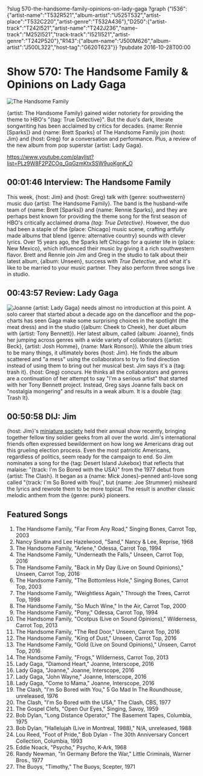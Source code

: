 ?slug 570-the-handsome-family-opinions-on-lady-gaga
?graph {"I536":{"artist-name":"T532R521","album-artist":"U525T532","artist-place":"T532C220","artist-genre":"T532A436"},"D250":{"artist-track":"T242I521","artist-name":"T242J236","name-track":"M252I521","track-track":"I521I521","artist-genre":"T242P520"},"R143":{"album-name":"J500M626","album-artist":"J500L322","host-tag":"G620T623"}}
?pubdate 2016-10-28T00:00

# Show 570: The Handsome Family & Opinions on Lady Gaga

![The Handsome Family](//static.soundopinions.org/images/2016/handsomefamily_web.jpg)

{artist: The Handsome Family} gained wider notoriety for providing the theme to HBO's "{tag: True Detective}". But the duo's dark, literate songwriting has been acclaimed by critics for decades. {name: Rennie [Sparks]} and {name: Brett Sparks} of The Handsome Family join {host: Jim} and {host: Greg} for a conversation and performance. Plus, a review of the new album from pop superstar {artist: Lady Gaga}.

https://www.youtube.com/playlist?list=PLz9W8F2PZCOq_GqGzmKtxSSW9uoKgnK_O

## 00:01:46 Interview: The Handsome Family
This week, {host: Jim} and {host: Greg} talk with {genre: southwestern} music duo {artist: The Handsome Family}. The band is the husband-wife team of {name: Brett [Sparks]} and {name: Rennie Sparks}, and they are perhaps best known for providing the theme song for the first season of HBO's critically acclaimed drama *{tag: True Detective}*. However, the duo had been a staple of the {place: Chicago} music scene, crafting artfully made albums that blend {genre: alternative country} sounds with clever lyrics. Over 15 years ago, the Sparks left Chicago for a quieter life in {place: New Mexico}, which influenced their music by giving it a rich southwestern flavor. Brett and Rennie join Jim and Greg in the studio to talk about their latest album, {album: Unseen}, success with *True Detective*, and what it's like to be married to your music partner. They also perform three songs live in studio.


## 00:43:57 Review: Lady Gaga
![Joanne](http://is1.mzstatic.com/image/thumb/Music62/v4/a4/3b/ba/a43bba76-c460-416e-e5ef-fbf4990162f5/source/600x600bb.jpg "277293880/1161510921") 
{artist: Lady Gaga} needs almost no introduction at this point. A solo career that started about a decade ago on the dancefloor and the pop-charts has seen Gaga make some surprising choices in the spotlight (the meat dress) and in the studio ({album: Cheek to Cheek}, her duet album with {artist: Tony Bennett}). Her latest album, called {album: Joanne}, finds her jumping across genres with a wide variety of collaborators ({artist: Beck}, {artist: Josh Homme}, {name: Mark Ronson}). While the album tries to be many things, it ultimately bores {host: Jim}. He finds the album scattered and "a mess" using the collaborators to try to find direction instead of using them to bring out her musical best. Jim says it's a {tag: trash it}. {host: Greg} concurs. He thinks all the collaborators and genres are a continuation of her attempt to say "I'm a serious artist" that started with her Tony Bennett project. Instead, Greg says Joanne falls back on "nostalgia mongering" and results in a weak album. It is a double {tag: Trash It}. 


## 00:50:58 DIJ: Jim
{host: Jim}'s [miniature society](http://www.military-miniature-society-of-illinois.com/) held their annual show recently, bringing together fellow tiny soldier geeks from all over the world. Jim's international friends often expressed bewilderment on how long we Americans drag out this grueling election process. Even the most patriotic Americans, regardless of politics, seem ready for the campaign to end. So Jim nominates a song for the {tag: Desert Island Jukebox} that reflects that malaise: "{track: I'm So Bored with the USA}" from the 1977 debut from {artist: The Clash}. It began as a {name: Mick Jones}-penned anti-love song called "{track: I'm So Bored with You}", but {name: Joe Strummer} misheard the lyrics and rewrote them to be more topical. The result is another classic melodic anthem from the {genre: punk} pioneers.

## Featured Songs

1. The Handsome Family, "Far From Any Road," Singing Bones, Carrot Top, 2003
1. Nancy Sinatra and Lee Hazelwood, "Sand," Nancy & Lee, Reprise, 1968
1. The Handsome Family, "Arlene," Odessa, Carrot Top, 1994
1. The Handsome Family, "Underneath the Falls," Unseen, Carrot Top, 2016
1. The Handsome Family, "Back in My Day (Live on Sound Opinions)," Unseen, Carrot Top, 2016
1. The Handsome Family, "The Bottomless Hole," Singing Bones, Carrot Top, 2003
1. The Handsome Family, "Weightless Again," Through the Trees, Carrot Top, 1998
1. The Handsome Family, "So Much Wine," In the Air, Carrot Top, 2000
1. The Handsome Family, "Pony," Odessa, Carrot Top, 1994
1. The Handsome Family, "Ocotpus (Live on Sound Opinions)," Wilderness, Carrot Top, 2013
1. The Handsome Family, "The Red Door," Unseen, Carrot Top, 2016
1. The Handsome Family, "King of Dust," Unseen, Carrot Top, 2016
1. The Handsome Family, "Gold (Live on Sound Opinions)," Unseen, Carrot Top, 2016
1. The Handsome Family, "Frogs," Wilderness, Carrot Top, 2013
1. Lady Gaga, "Diamond Heart," Joanne, Interscope, 2016
1. Lady Gaga, "Joanne," Joanne, Interscope, 2016
1. Lady Gaga, "John Wayne," Joanne, Interscope, 2016
1. Lady Gaga, "Come to Mama," Joanne, Interscope, 2016
1. The Clash, "I'm So Bored with You," 5 Go Mad In The Roundhouse, unreleased, 1976
1. The Clash, "I'm So Bored with the USA," The Clash, CBS, 1977
1. The Gospel Clefs, "Open Our Eyes," Singing, Savoy, 1959
1. Bob Dylan, "Long Distance Operator," The Basement Tapes, Columbia, 1975
1. Bob Dylan, "Hallelujah (Live in Montreal, 1988)," N/A, unreleased, 1988
1. Lou Reed, "Foot of Pride," Bob Dylan - The 30th Anniversary Concert Collection, Columbia, 1993
1. Eddie Noack, "Psycho," Psycho, K-Ark, 1968
1. Randy Newman, "In Germany Before the War," Little Criminals, Warner Bros., 1977
1. The Buoys, "Timothy," The Buoys, Scepter, 1971



